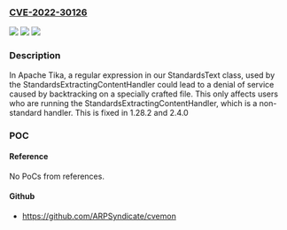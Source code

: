 ### [CVE-2022-30126](https://cve.mitre.org/cgi-bin/cvename.cgi?name=CVE-2022-30126)
![](https://img.shields.io/static/v1?label=Product&message=Apache%20Tika&color=blue)
![](https://img.shields.io/static/v1?label=Version&message=Apache%20Tika%3C%3D%201.28.1%20&color=brighgreen)
![](https://img.shields.io/static/v1?label=Vulnerability&message=Denial%20of%20Service&color=brighgreen)

### Description

In Apache Tika, a regular expression in our StandardsText class, used by the StandardsExtractingContentHandler could lead to a denial of service caused by backtracking on a specially crafted file. This only affects users who are running the StandardsExtractingContentHandler, which is a non-standard handler. This is fixed in 1.28.2 and 2.4.0

### POC

#### Reference
No PoCs from references.

#### Github
- https://github.com/ARPSyndicate/cvemon

